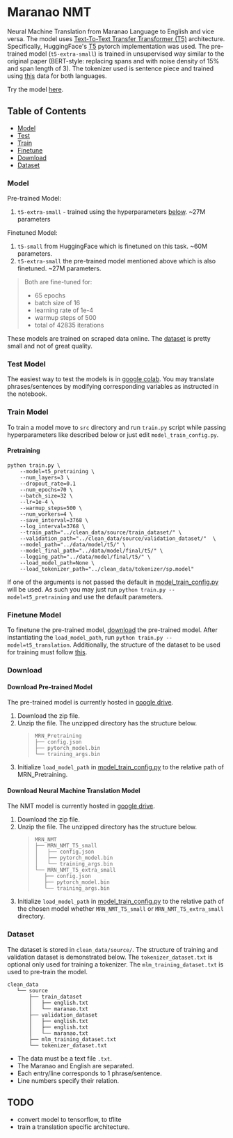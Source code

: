 # Maranao NMT

Neural Machine Translation from Maranao Language to English and vice versa.
The model uses [Text-To-Text Transfer Transformer (T5)](https://arxiv.org/abs/1910.10683) architecture.
Specifically, HuggingFace's [T5](https://huggingface.co/transformers/model_doc/t5.html) pytorch implementation was used.
The pre-trained model (`t5-extra-small`) is trained in unsupervised way similar to the original paper (BERT-style: replacing spans and with noise density of 15% and span length of 3).
The tokenizer used is sentence piece and trained using [this](clean_data/source/tokenizer_dataset.txt) data for both languages.

Try the model [here](https://maranao-translator.jamcabs.site).

## Table of Contents

-   [Model](#model)
-   [Test](#test-model)
-   [Train](#train-model)
-   [Finetune](#finetune-model)
-   [Download](#download)
-   [Dataset](#dataset)

### Model

Pre-trained Model:

1. `t5-extra-small` - trained using the hyperparameters [below](#train-model). ~27M parameters

Finetuned Model:

1. `t5-small` from HuggingFace which is finetuned on this task. ~60M parameters.
2. `t5-extra-small` the pre-trained model mentioned above which is also finetuned. ~27M parameters.

> Both are fine-tuned for:
>
> -   65 epochs
> -   batch size of 16
> -   learning rate of 1e-4
> -   warmup steps of 500
> -   total of 42835 iterations

These models are trained on scraped data online. The [dataset](clean_data/source) is pretty small and not of great quality.

### Test Model

The easiest way to test the models is in [google colab](https://colab.research.google.com/drive/1zC4J25X7smDdEEse7Tt2gxzIE-vbNVWG?usp=sharing).
You may translate phrases/sentences by modifying corresponding variables as instructed in the notebook.

### Train Model

To train a model move to `src` directory and run `train.py` script while passing hyperparameters like described below or just edit `model_train_config.py`.

#### Pretraining

```
python train.py \
    --model=t5_pretraining \
    --num_layers=3 \
    --dropout_rate=0.1
    --num_epochs=70 \
    --batch_size=32 \
    --lr=1e-4 \
    --warmup_steps=500 \
    --num_workers=4 \
    --save_interval=3768 \
    --log_interval=3768 \
    --train_path="../clean_data/source/train_dataset/" \
    --validation_path="../clean_data/source/validation_dataset/"  \
    --model_path="../data/model/t5/" \
    --model_final_path="../data/model/final/t5/" \
    --logging_path="../data/model/final/t5/" \
    --load_model_path=None \
    --load_tokenizer_path="../clean_data/tokenizer/sp.model"
```

If one of the arguments is not passed the default in [model_train_config.py](src/model_train_config.py) will be used.
As such you may just run `python train.py --model=t5_pretraining` and use the default parameters.

### Finetune Model

To finetune the pre-trained model, [download](#download) the pre-trained model.
After instantiating the `load_model_path`, run `python train.py --model=t5_translation`.
Additionally, the structure of the dataset to be used for training must follow [this](#dataset).

### Download <div id='download'> </div>

#### Download Pre-trained Model

The pre-trained model is currently hosted in [google drive](https://drive.google.com/file/d/1tvPS6OkRkGaLyCmfZpftH_G050WI133M/view?usp=sharing).

1. Download the zip file.
1. Unzip the file. The unzipped directory has the structure below.
    > ```
    > MRN_Pretraining
    > ├── config.json
    > ├── pytorch_model.bin
    > └── training_args.bin
    > ```
1. Initialize `load_model_path` in [model_train_config.py](src/model_train_config.py) to the relative path of MRN_Pretraining.

#### Download Neural Machine Translation Model

The NMT model is currently hosted in [google drive](https://drive.google.com/file/d/1ZQcOaMBqrAbUMwvwqawJ53ndKInXlVlX/view?usp=sharing).

1. Download the zip file.
1. Unzip the file. The unzipped directory has the structure below.
    > ```
    > MRN_NMT
    > ├── MRN_NMT_T5_small
    > │   ├── config.json
    > │   ├── pytorch_model.bin
    > │   └── training_args.bin
    > └── MRN_NMT_T5_extra_small
    >    ├── config.json
    >    ├── pytorch_model.bin
    >    └── training_args.bin
    > ```
1. Initialize `load_model_path` in [model_train_config.py](src/model_train_config.py) to the relative path of the chosen model whether `MRN_NMT_T5_small` or `MRN_NMT_T5_extra_small` directory.

### Dataset

The dataset is stored in `clean_data/source/`. The structure of training and validation dataset is demonstrated below. The `tokenizer_dataset.txt` is optional only used for training a tokenizer. The `mlm_training_dataset.txt` is used to pre-train the model.

```
clean_data
   └── source
       ├── train_dataset
       │   ├── english.txt
       │   └── maranao.txt
       ├── validation_dataset
       │   ├── english.txt
       │   ├── english.txt
       │   └── maranao.txt
       ├── mlm_training_dataset.txt
       └── tokenizer_dataset.txt
```

-   The data must be a text file `.txt`.
-   The Maranao and English are separated.
-   Each entry/line corresponds to 1 phrase/sentence.
-   Line numbers specify their relation.

## TODO

-   convert model to tensorflow, to tflite
-   train a translation specific architecture.
